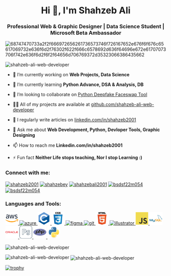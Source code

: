 <h1 align="center">Hi 👋, I'm Shahzeb Ali</h1>
<h3 align="center">Professional Web & Graphic Designer | Data Science Student | Microsoft Beta Ambassador</h3>

![68747470733a2f2f666972656261736573746f726167652e676f6f676c65617069732e636f6d2f76302f622f666c6578692d636f64696e672e61707073706f742e636f6d2f6f2f64656d706769372d35323066386435662](https://github.com/Shahzeb-Ali-Web-Developer/Shahzeb-Ali-Web-Developer/assets/126076773/394f9115-d796-4427-99c7-d66ed8696176)


<p align="left"> <img src="https://komarev.com/ghpvc/?username=shahzeb-ali-web-developer&label=Profile%20views&color=0e75b6&style=flat" alt="shahzeb-ali-web-developer" /> </p>


- 🔭 I’m currently working on **Web Projects, Data Science**

- 🌱 I’m currently learning **Python Advance, DSA & Analysis, DB**

- 👯 I’m looking to collaborate on [Python Deepfake Faceswap Tool](https://colab.research.google.com/drive/1h5vY-EvTN8wu8CctMr3eN1CFCT5dRrrJ?usp=drive_link)

- 👨‍💻 All of my projects are available at [github.com/shahzeb-ali-web-developer](github.com/shahzeb-ali-web-developer)

- 📝 I regularly write articles on [linkedin.com/in/shahzeb2001](linkedin.com/in/shahzeb2001)

- 💬 Ask me about **Web Development, Python, Devloper Tools, Graphic Designing**

- 📫 How to reach me **Linkedin.com/in/shahzeb2001**

- ⚡ Fun fact **Neither Life stops teaching, Nor I stop Learning :)**

<h3 align="left">Connect with me:</h3>
<p align="left">
<a href="https://linkedin.com/in/shahzeb2001" target="blank"><img align="center" src="https://raw.githubusercontent.com/rahuldkjain/github-profile-readme-generator/master/src/images/icons/Social/linked-in-alt.svg" alt="shahzeb2001" height="30" width="40" /></a>
<a href="https://instagram.com/shahzebey" target="blank"><img align="center" src="https://raw.githubusercontent.com/rahuldkjain/github-profile-readme-generator/master/src/images/icons/Social/instagram.svg" alt="shahzebey" height="30" width="40" /></a>
<a href="https://www.youtube.com/c/shahzebali2001" target="blank"><img align="center" src="https://raw.githubusercontent.com/rahuldkjain/github-profile-readme-generator/master/src/images/icons/Social/youtube.svg" alt="shahzebali2001" height="30" width="40" /></a>
<a href="https://www.hackerrank.com/bsdsf22m054" target="blank"><img align="center" src="https://raw.githubusercontent.com/rahuldkjain/github-profile-readme-generator/master/src/images/icons/Social/hackerrank.svg" alt="bsdsf22m054" height="30" width="40" /></a>
<a href="https://codeforces.com/profile/bsdsf22m054" target="blank"><img align="center" src="https://raw.githubusercontent.com/rahuldkjain/github-profile-readme-generator/master/src/images/icons/Social/codeforces.svg" alt="bsdsf22m054" height="30" width="40" /></a>
</p>

<h3 align="left">Languages and Tools:</h3>
<p align="left"> <a href="https://aws.amazon.com" target="_blank" rel="noreferrer"> <img src="https://raw.githubusercontent.com/devicons/devicon/master/icons/amazonwebservices/amazonwebservices-original-wordmark.svg" alt="aws" width="40" height="40"/> </a> <a href="https://azure.microsoft.com/en-in/" target="_blank" rel="noreferrer"> <img src="https://www.vectorlogo.zone/logos/microsoft_azure/microsoft_azure-icon.svg" alt="azure" width="40" height="40"/> </a> <a href="https://www.cprogramming.com/" target="_blank" rel="noreferrer"> <img src="https://raw.githubusercontent.com/devicons/devicon/master/icons/c/c-original.svg" alt="c" width="40" height="40"/> </a> <a href="https://www.w3schools.com/css/" target="_blank" rel="noreferrer"> <img src="https://raw.githubusercontent.com/devicons/devicon/master/icons/css3/css3-original-wordmark.svg" alt="css3" width="40" height="40"/> </a> <a href="https://www.figma.com/" target="_blank" rel="noreferrer"> <img src="https://www.vectorlogo.zone/logos/figma/figma-icon.svg" alt="figma" width="40" height="40"/> </a> <a href="https://git-scm.com/" target="_blank" rel="noreferrer"> <img src="https://www.vectorlogo.zone/logos/git-scm/git-scm-icon.svg" alt="git" width="40" height="40"/> </a> <a href="https://www.w3.org/html/" target="_blank" rel="noreferrer"> <img src="https://raw.githubusercontent.com/devicons/devicon/master/icons/html5/html5-original-wordmark.svg" alt="html5" width="40" height="40"/> </a> <a href="https://www.adobe.com/in/products/illustrator.html" target="_blank" rel="noreferrer"> <img src="https://www.vectorlogo.zone/logos/adobe_illustrator/adobe_illustrator-icon.svg" alt="illustrator" width="40" height="40"/> </a> <a href="https://developer.mozilla.org/en-US/docs/Web/JavaScript" target="_blank" rel="noreferrer"> <img src="https://raw.githubusercontent.com/devicons/devicon/master/icons/javascript/javascript-original.svg" alt="javascript" width="40" height="40"/> </a> <a href="https://www.mysql.com/" target="_blank" rel="noreferrer"> <img src="https://raw.githubusercontent.com/devicons/devicon/master/icons/mysql/mysql-original-wordmark.svg" alt="mysql" width="40" height="40"/> </a> <a href="https://www.oracle.com/" target="_blank" rel="noreferrer"> <img src="https://raw.githubusercontent.com/devicons/devicon/master/icons/oracle/oracle-original.svg" alt="oracle" width="40" height="40"/> </a> <a href="https://www.photoshop.com/en" target="_blank" rel="noreferrer"> <img src="https://raw.githubusercontent.com/devicons/devicon/master/icons/photoshop/photoshop-line.svg" alt="photoshop" width="40" height="40"/> </a> <a href="https://www.php.net" target="_blank" rel="noreferrer"> <img src="https://raw.githubusercontent.com/devicons/devicon/master/icons/php/php-original.svg" alt="php" width="40" height="40"/> </a> <a href="https://www.python.org" target="_blank" rel="noreferrer"> <img src="https://raw.githubusercontent.com/devicons/devicon/master/icons/python/python-original.svg" alt="python" width="40" height="40"/> </a> </p>

<p><img align="center" src="https://github-readme-streak-stats.herokuapp.com/?user=shahzeb-ali-web-developer&" alt="shahzeb-ali-web-developer" /></p>
<p><img align="left" src="https://github-readme-stats.vercel.app/api/top-langs?username=shahzeb-ali-web-developer&show_icons=true&locale=en&layout=compact" alt="shahzeb-ali-web-developer" /></p>

<p>&nbsp;<img align="center" src="https://github-readme-stats.vercel.app/api?username=shahzeb-ali-web-developer&show_icons=true&locale=en" alt="shahzeb-ali-web-developer" /></p>

[![trophy](https://github-profile-trophy.vercel.app/?username=ryo-ma&theme=onedark)](https://github.com/ryo-ma/github-profile-trophy)
